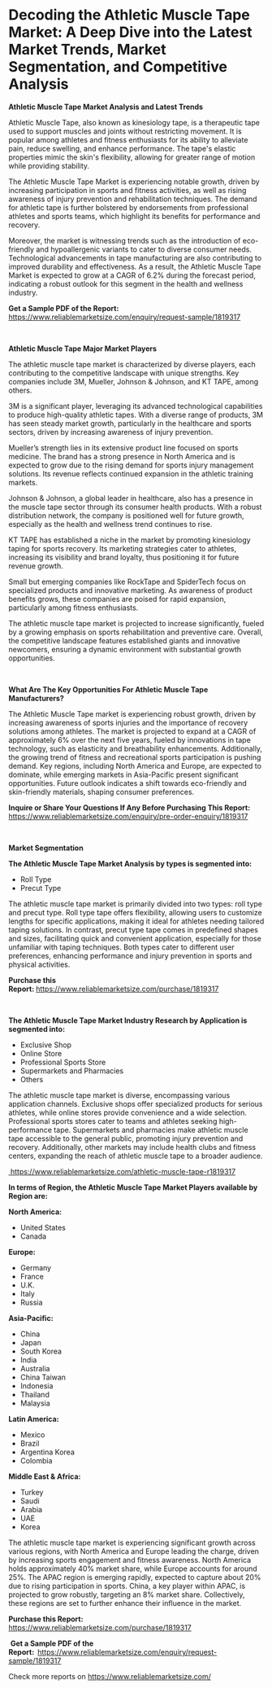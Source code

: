 <p><h1>Decoding the Athletic Muscle Tape Market: A Deep Dive into the Latest Market Trends, Market Segmentation, and Competitive Analysis</h1></p><p><strong>Athletic Muscle Tape Market Analysis and Latest Trends</strong></p>
<p><p>Athletic Muscle Tape, also known as kinesiology tape, is a therapeutic tape used to support muscles and joints without restricting movement. It is popular among athletes and fitness enthusiasts for its ability to alleviate pain, reduce swelling, and enhance performance. The tape's elastic properties mimic the skin's flexibility, allowing for greater range of motion while providing stability.</p><p>The Athletic Muscle Tape Market is experiencing notable growth, driven by increasing participation in sports and fitness activities, as well as rising awareness of injury prevention and rehabilitation techniques. The demand for athletic tape is further bolstered by endorsements from professional athletes and sports teams, which highlight its benefits for performance and recovery.</p><p>Moreover, the market is witnessing trends such as the introduction of eco-friendly and hypoallergenic variants to cater to diverse consumer needs. Technological advancements in tape manufacturing are also contributing to improved durability and effectiveness. As a result, the Athletic Muscle Tape Market is expected to grow at a CAGR of 6.2% during the forecast period, indicating a robust outlook for this segment in the health and wellness industry.</p></p>
<p><strong>Get a Sample PDF of the Report:&nbsp;</strong> <a href="https://www.reliablemarketsize.com/enquiry/request-sample/1819317?utm_campaign=1901&utm_medium=2&utm_source=Github&utm_content=ia&utm_term=04042025&utm_id=athletic-muscle-tape">https://www.reliablemarketsize.com/enquiry/request-sample/1819317</a></p>
<p>&nbsp;</p>
<p><strong>Athletic Muscle Tape Major Market Players</strong></p>
<p><p>The athletic muscle tape market is characterized by diverse players, each contributing to the competitive landscape with unique strengths. Key companies include 3M, Mueller, Johnson & Johnson, and KT TAPE, among others.</p><p>3M is a significant player, leveraging its advanced technological capabilities to produce high-quality athletic tapes. With a diverse range of products, 3M has seen steady market growth, particularly in the healthcare and sports sectors, driven by increasing awareness of injury prevention.</p><p>Mueller’s strength lies in its extensive product line focused on sports medicine. The brand has a strong presence in North America and is expected to grow due to the rising demand for sports injury management solutions. Its revenue reflects continued expansion in the athletic training markets.</p><p>Johnson & Johnson, a global leader in healthcare, also has a presence in the muscle tape sector through its consumer health products. With a robust distribution network, the company is positioned well for future growth, especially as the health and wellness trend continues to rise.</p><p>KT TAPE has established a niche in the market by promoting kinesiology taping for sports recovery. Its marketing strategies cater to athletes, increasing its visibility and brand loyalty, thus positioning it for future revenue growth.</p><p>Small but emerging companies like RockTape and SpiderTech focus on specialized products and innovative marketing. As awareness of product benefits grows, these companies are poised for rapid expansion, particularly among fitness enthusiasts.</p><p>The athletic muscle tape market is projected to increase significantly, fueled by a growing emphasis on sports rehabilitation and preventive care. Overall, the competitive landscape features established giants and innovative newcomers, ensuring a dynamic environment with substantial growth opportunities.</p></p>
<p>&nbsp;</p>
<p><strong>What Are The Key Opportunities For Athletic Muscle Tape Manufacturers?</strong></p>
<p><p>The Athletic Muscle Tape market is experiencing robust growth, driven by increasing awareness of sports injuries and the importance of recovery solutions among athletes. The market is projected to expand at a CAGR of approximately 6% over the next five years, fueled by innovations in tape technology, such as elasticity and breathability enhancements. Additionally, the growing trend of fitness and recreational sports participation is pushing demand. Key regions, including North America and Europe, are expected to dominate, while emerging markets in Asia-Pacific present significant opportunities. Future outlook indicates a shift towards eco-friendly and skin-friendly materials, shaping consumer preferences.</p></p>
<p><strong>Inquire or Share Your Questions If Any Before Purchasing This Report:</strong> <a href="https://www.reliablemarketsize.com/enquiry/pre-order-enquiry/1819317?utm_campaign=1901&utm_medium=2&utm_source=Github&utm_content=ia&utm_term=04042025&utm_id=athletic-muscle-tape">https://www.reliablemarketsize.com/enquiry/pre-order-enquiry/1819317</a></p>
<p>&nbsp;</p>
<p><strong>Market Segmentation</strong></p>
<p><strong>The Athletic Muscle Tape Market Analysis by types is segmented into:</strong></p>
<p><ul><li>Roll Type</li><li>Precut Type</li></ul></p>
<p><p>The athletic muscle tape market is primarily divided into two types: roll type and precut type. Roll type tape offers flexibility, allowing users to customize lengths for specific applications, making it ideal for athletes needing tailored taping solutions. In contrast, precut type tape comes in predefined shapes and sizes, facilitating quick and convenient application, especially for those unfamiliar with taping techniques. Both types cater to different user preferences, enhancing performance and injury prevention in sports and physical activities.</p></p>
<p><strong>Purchase this Report:&nbsp;</strong><a href="https://www.reliablemarketsize.com/purchase/1819317?utm_campaign=1901&utm_medium=2&utm_source=Github&utm_content=ia&utm_term=04042025&utm_id=athletic-muscle-tape">https://www.reliablemarketsize.com/purchase/1819317</a></p>
<p>&nbsp;</p>
<p><strong>The Athletic Muscle Tape Market Industry Research by Application is segmented into:</strong></p>
<p><ul><li>Exclusive Shop</li><li>Online Store</li><li>Professional Sports Store</li><li>Supermarkets and Pharmacies</li><li>Others</li></ul></p>
<p><p>The athletic muscle tape market is diverse, encompassing various application channels. Exclusive shops offer specialized products for serious athletes, while online stores provide convenience and a wide selection. Professional sports stores cater to teams and athletes seeking high-performance tape. Supermarkets and pharmacies make athletic muscle tape accessible to the general public, promoting injury prevention and recovery. Additionally, other markets may include health clubs and fitness centers, expanding the reach of athletic muscle tape to a broader audience.</p></p>
<p><a href="https://www.reliablemarketsize.com/athletic-muscle-tape-r1819317?utm_campaign=1901&utm_medium=2&utm_source=Github&utm_content=ia&utm_term=04042025&utm_id=athletic-muscle-tape">&nbsp;https://www.reliablemarketsize.com/athletic-muscle-tape-r1819317</a></p>
<p><strong>In terms of Region, the Athletic Muscle Tape Market Players available by Region are:</strong></p>
<p>
    <p> <strong> North America: </strong>
        <ul>
            <li>United States</li>
            <li>Canada</li>
        </ul>
        </p> 
    <p> <strong> Europe: </strong>
        <ul>
            <li>Germany</li>
            <li>France</li>
            <li>U.K.</li>
            <li>Italy</li>
            <li>Russia</li>
        </ul>
        </p> 
    <p> <strong> Asia-Pacific: </strong>
        <ul>
            <li>China</li>
            <li>Japan</li>
            <li>South Korea</li>
            <li>India</li>
            <li>Australia</li>
            <li>China Taiwan</li>
            <li>Indonesia</li>
            <li>Thailand</li>
            <li>Malaysia</li>
        </ul>
        </p> 
    <p> <strong> Latin America: </strong>
        <ul>
            <li>Mexico</li>
            <li>Brazil</li>
            <li>Argentina Korea</li>
            <li>Colombia</li>
        </ul>
        </p> 
    <p> <strong> Middle East & Africa: </strong>
        <ul>
            <li>Turkey</li>
            <li>Saudi</li>
            <li>Arabia</li>
            <li>UAE</li>
            <li>Korea</li>
        </ul>
    </p>
    </p>
<p><p>The athletic muscle tape market is experiencing significant growth across various regions, with North America and Europe leading the charge, driven by increasing sports engagement and fitness awareness. North America holds approximately 40% market share, while Europe accounts for around 25%. The APAC region is emerging rapidly, expected to capture about 20% due to rising participation in sports. China, a key player within APAC, is projected to grow robustly, targeting an 8% market share. Collectively, these regions are set to further enhance their influence in the market.</p></p>
<p><strong>Purchase this Report: </strong><a href="https://www.reliablemarketsize.com/purchase/1819317?utm_campaign=1901&utm_medium=2&utm_source=Github&utm_content=ia&utm_term=04042025&utm_id=athletic-muscle-tape">https://www.reliablemarketsize.com/purchase/1819317</a></p>
<p>&nbsp;<strong>Get a Sample PDF of the Report:&nbsp;&nbsp;</strong><a href="https://www.reliablemarketsize.com/enquiry/request-sample/1819317?utm_campaign=1901&utm_medium=2&utm_source=Github&utm_content=ia&utm_term=04042025&utm_id=athletic-muscle-tape">https://www.reliablemarketsize.com/enquiry/request-sample/1819317</a></p>
<p><strong></strong></p>
<p>Check more reports on <a href="https://www.reliablemarketsize.com/?utm_campaign=1901&utm_medium=2&utm_source=Github&utm_content=ia&utm_term=04042025&utm_id=athletic-muscle-tape">https://www.reliablemarketsize.com/</a></p>